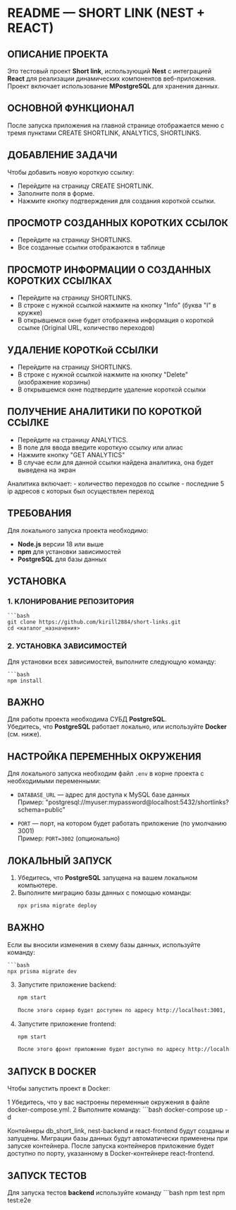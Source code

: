
# README — SHORT LINK (NEST + REACT)

## ОПИСАНИЕ ПРОЕКТА

Это тестовый проект **Short link**, использующий **Nest** с интеграцией **React** для реализации динамических компонентов веб-приложения.  
Проект включает использование **MPostgreSQL** для хранения данных.

## ОСНОВНОЙ ФУНКЦИОНАЛ

После запуска приложения на главной странице отображается меню с тремя пунктами CREATE SHORTLINK, ANALYTICS, SHORTLINKS. 

## ДОБАВЛЕНИЕ ЗАДАЧИ

Чтобы добавить новую короткую ссылку:

- Перейдите на страницу CREATE SHORTLINK.  
- Заполните поля в форме.  
- Нажмите кнопку подтверждения для создания короткой ссылки.

## ПРОСМОТР СОЗДАННЫХ КОРОТКИХ ССЫЛОК

- Перейдите на страницу SHORTLINKS.  
- Все созданные ссылки отображаются в таблице 

## ПРОСМОТР ИНФОРМАЦИИ О СОЗДАННЫХ КОРОТКИХ ССЫЛКАХ
- Перейдите на страницу SHORTLINKS.  
- В строке с нужной ссылкой нажмите на кнопку "Info" (буква "I" в кружке)
- В открывшемся окне будет отображена информация о короткой ссылке (Original URL, количество переходов) 

## УДАЛЕНИЕ КОРОТКой ССЫЛКИ
- Перейдите на страницу SHORTLINKS.  
- В строке с нужной ссылкой нажмите на кнопку "Delete" (изображение корзины)
- В открывшемся окне подтвердите удаление короткой ссылки 

## ПОЛУЧЕНИЕ АНАЛИТИКИ ПО КОРОТКОЙ ССЫЛКЕ
- Перейдите на страницу ANALYTICS.  
- В поле для ввода введите короткую ссылку или алиас
- Нажмите кнопку "GET ANALYTICS"
- В случае если для данной ссылки найдена аналитика, она будет выведена на экран

Аналитика включает:
    - количество переходов по ссылке
    - последние 5 ip адресов с которых был осуществлен переход


## ТРЕБОВАНИЯ

Для локального запуска проекта необходимо:

- **Node.js** версии 18 или выше  
- **npm** для установки зависимостей  
- **PostgreSQL** для базы данных  

## УСТАНОВКА

### 1. КЛОНИРОВАНИЕ РЕПОЗИТОРИЯ

    ```bash
    git clone https://github.com/kirill2884/short-links.git
    cd <каталог_назначения>

### 2. УСТАНОВКА ЗАВИСИМОСТЕЙ

Для установки всех зависимостей, выполните следующую команду:

    ```bash
    npm install


## ВАЖНО

Для работы проекта необходима СУБД **PostgreSQL**.  
Убедитесь, что **PostgreSQL** работает локально, или используйте **Docker** (см. ниже).

## НАСТРОЙКА ПЕРЕМЕННЫХ ОКРУЖЕНИЯ

Для локального запуска необходим файл `.env` в корне проекта с необходимыми переменными:

- `DATABASE_URL` — адрес для доступа к MySQL базе данных  
  Пример: "postgresql://myuser:mypassword@localhost:5432/shortlinks?schema=public"
  
- `PORT` — порт, на котором будет работать приложение (по умолчанию 3001)  
  Пример: `PORT=3002` (опционально)

## ЛОКАЛЬНЫЙ ЗАПУСК
1. Убедитесь, что **PostgreSQL** запущена на вашем локальном компьютере.
2. Выполните миграцию базы данных с помощью команды:
   ```bash
   npx prisma migrate deploy


## ВАЖНО
Если вы вносили изменения в схему базы данных, используйте команду:

    ```bash
    npx prisma migrate dev

3. Запустите приложение backend:
    ```bash
    npm start

    После этого сервер будет доступен по адресу http://localhost:3001, если вы не указали другой порт в переменных среды.

3. Запустите приложение frontend:
    ```bash
    npm start

    После этого фронт приложение будет доступно по адресу http://localhost:3000, если вы не указали другой порт.

## ЗАПУСК В DOCKER

Чтобы запустить проект в Docker:

1 Убедитесь, что у вас настроены переменные окружения в файле docker-compose.yml.
2 Выполните команду:
    ```bash
    docker-compose up -d 

Контейнеры  db_short_link, nest-backend и react-frontend будут созданы и запущены. 
Миграции базы данных будут автоматически применены при запуске контейнера.
После запуска контейнеров приложение будет доступно по порту, указанному в Docker-контейнере react-frontend.

## ЗАПУСК ТЕСТОВ
Для запуска тестов **backend** используйте команду 
    ```bash
    npm test
    npm test:e2e